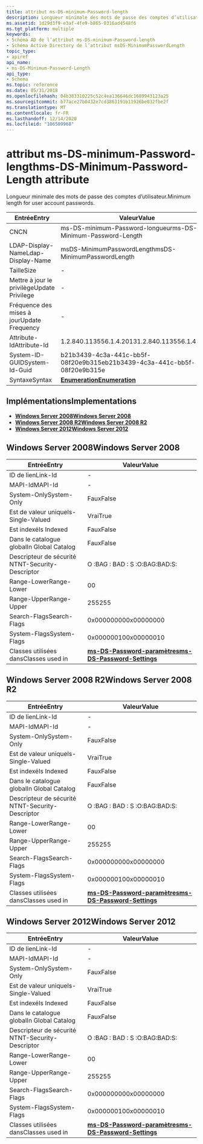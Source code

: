 ```yaml
---
title: attribut ms-DS-minimum-Password-length
description: Longueur minimale des mots de passe des comptes d’utilisateur.
ms.assetid: 1d29d3f9-e3af-4fe9-b865-0316ad4548f6
ms.tgt_platform: multiple
keywords:
- Schéma AD de l’attribut ms-DS-minimum-Password-length
- Schéma Active Directory de l’attribut msDS-MinimumPasswordLength
topic_type:
- apiref
api_name:
- ms-DS-Minimum-Password-Length
api_type:
- Schema
ms.topic: reference
ms.date: 05/31/2018
ms.openlocfilehash: 04b383310225c52c4ea136646dc1689943123a25
ms.sourcegitcommit: b77ace27b0432e7cd3863191b11926be032fbe2f
ms.translationtype: MT
ms.contentlocale: fr-FR
ms.lasthandoff: 12/14/2020
ms.locfileid: "106509968"
---
```

# <a name="ms-ds-minimum-password-length-attribute"></a><span data-ttu-id="32870-105">attribut ms-DS-minimum-Password-length</span><span class="sxs-lookup"><span data-stu-id="32870-105">ms-DS-Minimum-Password-Length attribute</span></span>

<span data-ttu-id="32870-106">Longueur minimale des mots de passe des comptes d’utilisateur.</span><span class="sxs-lookup"><span data-stu-id="32870-106">Minimum length for user account passwords.</span></span>



| <span data-ttu-id="32870-107">Entrée</span><span class="sxs-lookup"><span data-stu-id="32870-107">Entry</span></span> | <span data-ttu-id="32870-108">Valeur</span><span class="sxs-lookup"><span data-stu-id="32870-108">Value</span></span> |
|-------------------|--------------------------------------|
| <span data-ttu-id="32870-109">CN</span><span class="sxs-lookup"><span data-stu-id="32870-109">CN</span></span>                | <span data-ttu-id="32870-110">ms-DS-minimum-Password-longueur</span><span class="sxs-lookup"><span data-stu-id="32870-110">ms-DS-Minimum-Password-Length</span></span>        |
| <span data-ttu-id="32870-111">LDAP-Display-Name</span><span class="sxs-lookup"><span data-stu-id="32870-111">Ldap-Display-Name</span></span> | <span data-ttu-id="32870-112">msDS-MinimumPasswordLength</span><span class="sxs-lookup"><span data-stu-id="32870-112">msDS-MinimumPasswordLength</span></span>           |
| <span data-ttu-id="32870-113">Taille</span><span class="sxs-lookup"><span data-stu-id="32870-113">Size</span></span>              | \-                                   |
| <span data-ttu-id="32870-114">Mettre à jour le privilège</span><span class="sxs-lookup"><span data-stu-id="32870-114">Update Privilege</span></span>  | \-                                   |
| <span data-ttu-id="32870-115">Fréquence des mises à jour</span><span class="sxs-lookup"><span data-stu-id="32870-115">Update Frequency</span></span>  | \-                                   |
| <span data-ttu-id="32870-116">Attribute-Id</span><span class="sxs-lookup"><span data-stu-id="32870-116">Attribute-Id</span></span>      | <span data-ttu-id="32870-117">1.2.840.113556.1.4.2013</span><span class="sxs-lookup"><span data-stu-id="32870-117">1.2.840.113556.1.4.2013</span></span>              |
| <span data-ttu-id="32870-118">System-ID-GUID</span><span class="sxs-lookup"><span data-stu-id="32870-118">System-Id-Guid</span></span>    | <span data-ttu-id="32870-119">b21b3439-4c3a-441c-bb5f-08f20e9b315e</span><span class="sxs-lookup"><span data-stu-id="32870-119">b21b3439-4c3a-441c-bb5f-08f20e9b315e</span></span> |
| <span data-ttu-id="32870-120">Syntaxe</span><span class="sxs-lookup"><span data-stu-id="32870-120">Syntax</span></span>            | [<span data-ttu-id="32870-121">**Enumeration**</span><span class="sxs-lookup"><span data-stu-id="32870-121">**Enumeration**</span></span>](s-enumeration.md) |



## <a name="implementations"></a><span data-ttu-id="32870-122">Implémentations</span><span class="sxs-lookup"><span data-stu-id="32870-122">Implementations</span></span>

-   [<span data-ttu-id="32870-123">**Windows Server 2008**</span><span class="sxs-lookup"><span data-stu-id="32870-123">**Windows Server 2008**</span></span>](#windows-server-2008)
-   [<span data-ttu-id="32870-124">**Windows Server 2008 R2**</span><span class="sxs-lookup"><span data-stu-id="32870-124">**Windows Server 2008 R2**</span></span>](#windows-server-2008-r2)
-   [<span data-ttu-id="32870-125">**Windows Server 2012**</span><span class="sxs-lookup"><span data-stu-id="32870-125">**Windows Server 2012**</span></span>](#windows-server-2012)

## <a name="windows-server-2008"></a><span data-ttu-id="32870-126">Windows Server 2008</span><span class="sxs-lookup"><span data-stu-id="32870-126">Windows Server 2008</span></span>



| <span data-ttu-id="32870-127">Entrée</span><span class="sxs-lookup"><span data-stu-id="32870-127">Entry</span></span> | <span data-ttu-id="32870-128">Valeur</span><span class="sxs-lookup"><span data-stu-id="32870-128">Value</span></span> |
|------------------------|-----------------------------------------------------------------------|
| <span data-ttu-id="32870-129">ID de lien</span><span class="sxs-lookup"><span data-stu-id="32870-129">Link-Id</span></span>                | \-                                                                    |
| <span data-ttu-id="32870-130">MAPI-Id</span><span class="sxs-lookup"><span data-stu-id="32870-130">MAPI-Id</span></span>                | \-                                                                    |
| <span data-ttu-id="32870-131">System-Only</span><span class="sxs-lookup"><span data-stu-id="32870-131">System-Only</span></span>            | <span data-ttu-id="32870-132">Faux</span><span class="sxs-lookup"><span data-stu-id="32870-132">False</span></span>                                                                 |
| <span data-ttu-id="32870-133">Est de valeur unique</span><span class="sxs-lookup"><span data-stu-id="32870-133">Is-Single-Valued</span></span>       | <span data-ttu-id="32870-134">Vrai</span><span class="sxs-lookup"><span data-stu-id="32870-134">True</span></span>                                                                  |
| <span data-ttu-id="32870-135">Est indexé</span><span class="sxs-lookup"><span data-stu-id="32870-135">Is Indexed</span></span>             | <span data-ttu-id="32870-136">Faux</span><span class="sxs-lookup"><span data-stu-id="32870-136">False</span></span>                                                                 |
| <span data-ttu-id="32870-137">Dans le catalogue global</span><span class="sxs-lookup"><span data-stu-id="32870-137">In Global Catalog</span></span>      | <span data-ttu-id="32870-138">Faux</span><span class="sxs-lookup"><span data-stu-id="32870-138">False</span></span>                                                                 |
| <span data-ttu-id="32870-139">Descripteur de sécurité NT</span><span class="sxs-lookup"><span data-stu-id="32870-139">NT-Security-Descriptor</span></span> | <span data-ttu-id="32870-140">O :BAG : BAD : S :</span><span class="sxs-lookup"><span data-stu-id="32870-140">O:BAG:BAD:S:</span></span>                                                          |
| <span data-ttu-id="32870-141">Range-Lower</span><span class="sxs-lookup"><span data-stu-id="32870-141">Range-Lower</span></span>            | <span data-ttu-id="32870-142">0</span><span class="sxs-lookup"><span data-stu-id="32870-142">0</span></span>                                                                     |
| <span data-ttu-id="32870-143">Range-Upper</span><span class="sxs-lookup"><span data-stu-id="32870-143">Range-Upper</span></span>            | <span data-ttu-id="32870-144">255</span><span class="sxs-lookup"><span data-stu-id="32870-144">255</span></span>                                                                   |
| <span data-ttu-id="32870-145">Search-Flags</span><span class="sxs-lookup"><span data-stu-id="32870-145">Search-Flags</span></span>           | <span data-ttu-id="32870-146">0x00000000</span><span class="sxs-lookup"><span data-stu-id="32870-146">0x00000000</span></span>                                                            |
| <span data-ttu-id="32870-147">System-Flags</span><span class="sxs-lookup"><span data-stu-id="32870-147">System-Flags</span></span>           | <span data-ttu-id="32870-148">0x00000010</span><span class="sxs-lookup"><span data-stu-id="32870-148">0x00000010</span></span>                                                            |
| <span data-ttu-id="32870-149">Classes utilisées dans</span><span class="sxs-lookup"><span data-stu-id="32870-149">Classes used in</span></span>        | [<span data-ttu-id="32870-150">**ms-DS-Password-paramètres**</span><span class="sxs-lookup"><span data-stu-id="32870-150">**ms-DS-Password-Settings**</span></span>](c-msds-passwordsettings.md)<br/> |



## <a name="windows-server-2008-r2"></a><span data-ttu-id="32870-151">Windows Server 2008 R2</span><span class="sxs-lookup"><span data-stu-id="32870-151">Windows Server 2008 R2</span></span>



| <span data-ttu-id="32870-152">Entrée</span><span class="sxs-lookup"><span data-stu-id="32870-152">Entry</span></span> | <span data-ttu-id="32870-153">Valeur</span><span class="sxs-lookup"><span data-stu-id="32870-153">Value</span></span> |
|------------------------|-----------------------------------------------------------------------|
| <span data-ttu-id="32870-154">ID de lien</span><span class="sxs-lookup"><span data-stu-id="32870-154">Link-Id</span></span>                | \-                                                                    |
| <span data-ttu-id="32870-155">MAPI-Id</span><span class="sxs-lookup"><span data-stu-id="32870-155">MAPI-Id</span></span>                | \-                                                                    |
| <span data-ttu-id="32870-156">System-Only</span><span class="sxs-lookup"><span data-stu-id="32870-156">System-Only</span></span>            | <span data-ttu-id="32870-157">Faux</span><span class="sxs-lookup"><span data-stu-id="32870-157">False</span></span>                                                                 |
| <span data-ttu-id="32870-158">Est de valeur unique</span><span class="sxs-lookup"><span data-stu-id="32870-158">Is-Single-Valued</span></span>       | <span data-ttu-id="32870-159">Vrai</span><span class="sxs-lookup"><span data-stu-id="32870-159">True</span></span>                                                                  |
| <span data-ttu-id="32870-160">Est indexé</span><span class="sxs-lookup"><span data-stu-id="32870-160">Is Indexed</span></span>             | <span data-ttu-id="32870-161">Faux</span><span class="sxs-lookup"><span data-stu-id="32870-161">False</span></span>                                                                 |
| <span data-ttu-id="32870-162">Dans le catalogue global</span><span class="sxs-lookup"><span data-stu-id="32870-162">In Global Catalog</span></span>      | <span data-ttu-id="32870-163">Faux</span><span class="sxs-lookup"><span data-stu-id="32870-163">False</span></span>                                                                 |
| <span data-ttu-id="32870-164">Descripteur de sécurité NT</span><span class="sxs-lookup"><span data-stu-id="32870-164">NT-Security-Descriptor</span></span> | <span data-ttu-id="32870-165">O :BAG : BAD : S :</span><span class="sxs-lookup"><span data-stu-id="32870-165">O:BAG:BAD:S:</span></span>                                                          |
| <span data-ttu-id="32870-166">Range-Lower</span><span class="sxs-lookup"><span data-stu-id="32870-166">Range-Lower</span></span>            | <span data-ttu-id="32870-167">0</span><span class="sxs-lookup"><span data-stu-id="32870-167">0</span></span>                                                                     |
| <span data-ttu-id="32870-168">Range-Upper</span><span class="sxs-lookup"><span data-stu-id="32870-168">Range-Upper</span></span>            | <span data-ttu-id="32870-169">255</span><span class="sxs-lookup"><span data-stu-id="32870-169">255</span></span>                                                                   |
| <span data-ttu-id="32870-170">Search-Flags</span><span class="sxs-lookup"><span data-stu-id="32870-170">Search-Flags</span></span>           | <span data-ttu-id="32870-171">0x00000000</span><span class="sxs-lookup"><span data-stu-id="32870-171">0x00000000</span></span>                                                            |
| <span data-ttu-id="32870-172">System-Flags</span><span class="sxs-lookup"><span data-stu-id="32870-172">System-Flags</span></span>           | <span data-ttu-id="32870-173">0x00000010</span><span class="sxs-lookup"><span data-stu-id="32870-173">0x00000010</span></span>                                                            |
| <span data-ttu-id="32870-174">Classes utilisées dans</span><span class="sxs-lookup"><span data-stu-id="32870-174">Classes used in</span></span>        | [<span data-ttu-id="32870-175">**ms-DS-Password-paramètres**</span><span class="sxs-lookup"><span data-stu-id="32870-175">**ms-DS-Password-Settings**</span></span>](c-msds-passwordsettings.md)<br/> |



## <a name="windows-server-2012"></a><span data-ttu-id="32870-176">Windows Server 2012</span><span class="sxs-lookup"><span data-stu-id="32870-176">Windows Server 2012</span></span>



| <span data-ttu-id="32870-177">Entrée</span><span class="sxs-lookup"><span data-stu-id="32870-177">Entry</span></span> | <span data-ttu-id="32870-178">Valeur</span><span class="sxs-lookup"><span data-stu-id="32870-178">Value</span></span> |
|------------------------|-----------------------------------------------------------------------|
| <span data-ttu-id="32870-179">ID de lien</span><span class="sxs-lookup"><span data-stu-id="32870-179">Link-Id</span></span>                | \-                                                                    |
| <span data-ttu-id="32870-180">MAPI-Id</span><span class="sxs-lookup"><span data-stu-id="32870-180">MAPI-Id</span></span>                | \-                                                                    |
| <span data-ttu-id="32870-181">System-Only</span><span class="sxs-lookup"><span data-stu-id="32870-181">System-Only</span></span>            | <span data-ttu-id="32870-182">Faux</span><span class="sxs-lookup"><span data-stu-id="32870-182">False</span></span>                                                                 |
| <span data-ttu-id="32870-183">Est de valeur unique</span><span class="sxs-lookup"><span data-stu-id="32870-183">Is-Single-Valued</span></span>       | <span data-ttu-id="32870-184">Vrai</span><span class="sxs-lookup"><span data-stu-id="32870-184">True</span></span>                                                                  |
| <span data-ttu-id="32870-185">Est indexé</span><span class="sxs-lookup"><span data-stu-id="32870-185">Is Indexed</span></span>             | <span data-ttu-id="32870-186">Faux</span><span class="sxs-lookup"><span data-stu-id="32870-186">False</span></span>                                                                 |
| <span data-ttu-id="32870-187">Dans le catalogue global</span><span class="sxs-lookup"><span data-stu-id="32870-187">In Global Catalog</span></span>      | <span data-ttu-id="32870-188">Faux</span><span class="sxs-lookup"><span data-stu-id="32870-188">False</span></span>                                                                 |
| <span data-ttu-id="32870-189">Descripteur de sécurité NT</span><span class="sxs-lookup"><span data-stu-id="32870-189">NT-Security-Descriptor</span></span> | <span data-ttu-id="32870-190">O :BAG : BAD : S :</span><span class="sxs-lookup"><span data-stu-id="32870-190">O:BAG:BAD:S:</span></span>                                                          |
| <span data-ttu-id="32870-191">Range-Lower</span><span class="sxs-lookup"><span data-stu-id="32870-191">Range-Lower</span></span>            | <span data-ttu-id="32870-192">0</span><span class="sxs-lookup"><span data-stu-id="32870-192">0</span></span>                                                                     |
| <span data-ttu-id="32870-193">Range-Upper</span><span class="sxs-lookup"><span data-stu-id="32870-193">Range-Upper</span></span>            | <span data-ttu-id="32870-194">255</span><span class="sxs-lookup"><span data-stu-id="32870-194">255</span></span>                                                                   |
| <span data-ttu-id="32870-195">Search-Flags</span><span class="sxs-lookup"><span data-stu-id="32870-195">Search-Flags</span></span>           | <span data-ttu-id="32870-196">0x00000000</span><span class="sxs-lookup"><span data-stu-id="32870-196">0x00000000</span></span>                                                            |
| <span data-ttu-id="32870-197">System-Flags</span><span class="sxs-lookup"><span data-stu-id="32870-197">System-Flags</span></span>           | <span data-ttu-id="32870-198">0x00000010</span><span class="sxs-lookup"><span data-stu-id="32870-198">0x00000010</span></span>                                                            |
| <span data-ttu-id="32870-199">Classes utilisées dans</span><span class="sxs-lookup"><span data-stu-id="32870-199">Classes used in</span></span>        | [<span data-ttu-id="32870-200">**ms-DS-Password-paramètres**</span><span class="sxs-lookup"><span data-stu-id="32870-200">**ms-DS-Password-Settings**</span></span>](c-msds-passwordsettings.md)<br/> |



 

 





